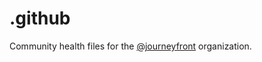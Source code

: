 # .github

Community health files for the [@journeyfront](https://github.com/journeyfront) organization.
